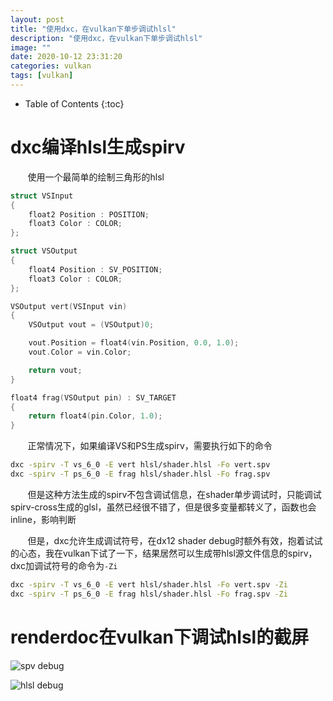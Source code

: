 ```yaml
---
layout: post
title: "使用dxc，在vulkan下单步调试hlsl"
description: "使用dxc，在vulkan下单步调试hlsl"
image: ""
date: 2020-10-12 23:31:20
categories: vulkan
tags: [vulkan]
---
```

<!-- more -->
* Table of Contents
{:toc}

# dxc编译hlsl生成spirv

&nbsp; &nbsp; &nbsp; &nbsp;使用一个最简单的绘制三角形的hlsl

```c++
struct VSInput
{
	float2 Position : POSITION;
	float3 Color : COLOR;
};

struct VSOutput
{
	float4 Position : SV_POSITION;
	float3 Color : COLOR;
};

VSOutput vert(VSInput vin)
{
	VSOutput vout = (VSOutput)0;

	vout.Position = float4(vin.Position, 0.0, 1.0);
	vout.Color = vin.Color;

	return vout;
}

float4 frag(VSOutput pin) : SV_TARGET
{
	return float4(pin.Color, 1.0);
}
```

&nbsp; &nbsp; &nbsp; &nbsp;正常情况下，如果编译VS和PS生成spirv，需要执行如下的命令

```bash
dxc -spirv -T vs_6_0 -E vert hlsl/shader.hlsl -Fo vert.spv
dxc -spirv -T ps_6_0 -E frag hlsl/shader.hlsl -Fo frag.spv
```

&nbsp; &nbsp; &nbsp; &nbsp;但是这种方法生成的spirv不包含调试信息，在shader单步调试时，只能调试spirv-cross生成的glsl，虽然已经很不错了，但是很多变量都转义了，函数也会inline，影响判断

&nbsp; &nbsp; &nbsp; &nbsp;但是，dxc允许生成调试符号，在dx12 shader debug时额外有效，抱着试试的心态，我在vulkan下试了一下，结果居然可以生成带hlsl源文件信息的spirv，dxc加调试符号的命令为`-Zi`

```bash
dxc -spirv -T vs_6_0 -E vert hlsl/shader.hlsl -Fo vert.spv -Zi
dxc -spirv -T ps_6_0 -E frag hlsl/shader.hlsl -Fo frag.spv -Zi
```

# renderdoc在vulkan下调试hlsl的截屏

![spv debug](http://aicdg.com/assets/img/blogimg、vulkan、shaderdebugHLSL/Snipaste_2020-10-12_23-33-52.png)

![hlsl debug](http://aicdg.com/assets/img/blogimg、vulkan、shaderdebugHLSL/Snipaste_2020-10-12_23-34-21.png)
